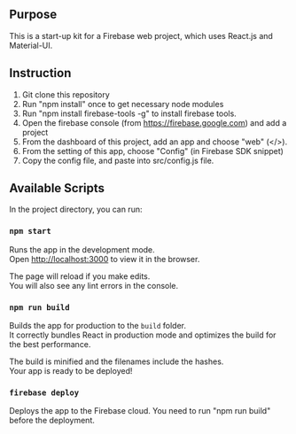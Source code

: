 ## Purpose

This is a start-up kit for a Firebase web project, which uses React.js and Material-UI.

## Instruction

1. Git clone this repository
2. Run "npm install" once to get necessary node modules
3. Run "npm install firebase-tools -g" to install firebase tools. 
4. Open the firebase console (from https://firebase.google.com) and add a project
5. From the dashboard of this project, add an app and choose "web" (</>).
6. From the setting of this app, choose "Config" (in Firebase SDK snippet)
7. Copy the config file, and paste into src/config.js file.  

## Available Scripts

In the project directory, you can run:

### `npm start`

Runs the app in the development mode.<br>
Open [http://localhost:3000](http://localhost:3000) to view it in the browser.

The page will reload if you make edits.<br>
You will also see any lint errors in the console.

### `npm run build`

Builds the app for production to the `build` folder.<br>
It correctly bundles React in production mode and optimizes the build for the best performance.

The build is minified and the filenames include the hashes.<br>
Your app is ready to be deployed!

### `firebase deploy`

Deploys the app to the Firebase cloud. You need to run "npm run build" before the deployment.